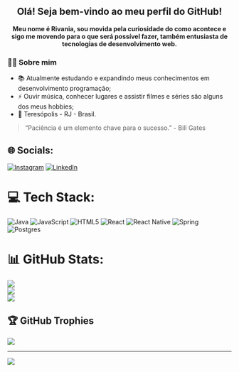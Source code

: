 
<h2 align="center">
    Olá! Seja bem-vindo ao meu perfil do GitHub!
    <br/>
    
</h2>
<div align="center">
    <b>Meu nome é Rivania, sou movida pela curiosidade do como acontece e sigo me movendo para o que será possível fazer, também entusiasta de tecnologias de desenvolvimento web.</b>
</div>

### 👨‍💻 Sobre mim

<ul>
  <li>📚 Atualmente estudando e expandindo meus conhecimentos em desenvolvimento programação;</li>
  <li>⚡ Ouvir música, conhecer lugares e assistir filmes e séries são alguns dos meus hobbies;</li>
  <li>📍 Teresópolis - RJ - Brasil.</li>
</ul>


> “Paciência é um elemento chave para o sucesso.” - Bill Gates

## 🌐 Socials:
[![Instagram](https://img.shields.io/badge/Instagram-%23E4405F.svg?logo=Instagram&logoColor=white)](https://www.instagram.com/rivaniagomes/) [![LinkedIn](https://img.shields.io/badge/LinkedIn-%230077B5.svg?logo=linkedin&logoColor=white)](https://www.linkedin.com/in/rivaniagomes/) 

# 💻 Tech Stack:
![Java](https://img.shields.io/badge/java-%23ED8B00.svg?style=flat&logo=java&logoColor=white) ![JavaScript](https://img.shields.io/badge/javascript-%23323330.svg?style=flat&logo=javascript&logoColor=%23F7DF1E) ![HTML5](https://img.shields.io/badge/html5-%23E34F26.svg?style=flat&logo=html5&logoColor=white) ![React](https://img.shields.io/badge/react-%2320232a.svg?style=flat&logo=react&logoColor=%2361DAFB) ![React Native](https://img.shields.io/badge/react_native-%2320232a.svg?style=flat&logo=react&logoColor=%2361DAFB) ![Spring](https://img.shields.io/badge/spring-%236DB33F.svg?style=flat&logo=spring&logoColor=white) ![Postgres](https://img.shields.io/badge/postgres-%23316192.svg?style=flat&logo=postgresql&logoColor=white)
# 📊 GitHub Stats:
![](https://github-readme-stats.vercel.app/api?username=RivaniaGomes&theme=radical&hide_border=false&include_all_commits=true&count_private=true)<br/>
![](https://github-readme-streak-stats.herokuapp.com/?user=RivaniaGomes&theme=radical&hide_border=false)<br/>
![](https://github-readme-stats.vercel.app/api/top-langs/?username=RivaniaGomes&theme=radical&hide_border=false&include_all_commits=true&count_private=true&layout=compact)

## 🏆 GitHub Trophies
![](https://github-profile-trophy.vercel.app/?username=RivaniaGomes&theme=radical&no-frame=false&no-bg=false&margin-w=4)

---
[![](https://visitcount.itsvg.in/api?id=RivaniaGomes&icon=2&color=9)](https://visitcount.itsvg.in)

<!-- Proudly created with GPRM ( https://gprm.itsvg.in ) -->
</div>
